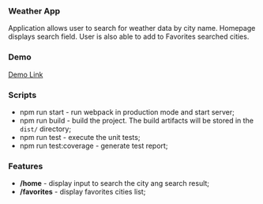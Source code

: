 ### Weather App
Application allows user to search for weather data by city name. Homepage displays search field. User is also able to add to Favorites searched cities.

### Demo
<a target="_blank" href="https://thawing-lake-27685.herokuapp.com/">Demo Link</a>

### Scripts
- npm run start - run webpack in production mode and start server;
- npm run build - build the project. The build artifacts will be stored in the `dist/` directory;
- npm run test - execute the unit tests;
- npm run test:coverage - generate test report;

### Features

- **/home** - display input to search the city ang search result;
- **/favorites** - display favorites cities list;
